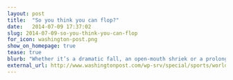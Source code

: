 ```yaml
---
layout: post
title:  "So you think you can flop?"
date:   2014-07-09 17:37:02
slug: 2014-07-09-so-you-think-you-can-flop
for_icon: washington-post.png
show_on_homepage: true
tease: true
blurb: "Whether it’s a dramatic fall, an open-mouth shriek or a prolonged roll on the ground, having the theatrical ability to convince a referee of an opponent’s foul play is part of an effective soccer strategy."
external_url: http://www.washingtonpost.com/wp-srv/special/sports/world-cup-2014/dives/
---
```


